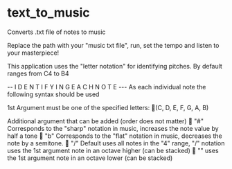 # text_to_music
Converts .txt file of notes to music

Replace the path with your "music txt file", run, set the tempo and listen to your masterpiece! 

This application uses the "letter notation" for identifying pitches. By default ranges from C4 to B4

-- I D E N T I F Y I N G    E A C H   N O T E ---
As each individual note the following syntax should be used

1st Argument must be one of the specified letters:
🎹(C, D, E, F, G, A, B)

Additional argument that can be added (order does not matter)
🎹 "#" Corresponds to the "sharp" notation in music, increases the note value by half a tone
🎹 "b" Corresponds to the "flat" notation in music, decreases the note by a semitone.
🎹 "/" Default uses all notes in the "4" range, "/" notation uses the 1st argument note in an octave higher (can be stacked)
🎹 "\" uses the 1st argument note in an octave lower (can be stacked)

